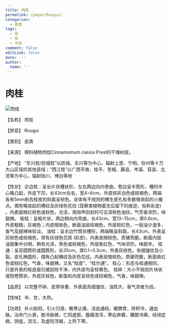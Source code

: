 ```yaml
---
title: 肉桂
permalink: /pages/Rougui/
categories: 
  - 皮类
tags: 
  - 辛
  - 甘
  - 大热
comment: false
editLink: false
date: '·'
author: 
  name: '·'
---
```

# 肉桂

![肉桂](https://sys01.lib.hkbu.edu.hk/cmed/mmid/images/B00015.jpg)

<!-- more -->
【名称】	肉桂	

【拼音】	Rougui

【类别】	皮类

【来源】	樟科植物肉桂Cinnamomum cassia Presl的干燥树皮。

【产地】	“东兴桂/防城桂”以防城、东兴等为中心，辐射上思、宁明、钦州等十万大山区域的其他县域；“西江桂”以广西平南、桂平、苍梧、藤县、岑溪、容县、北流等为中心，辐射陆川、博白等地

【性状】	企边桂：呈长片状槽状形，左右两边向内卷曲，卷边呈半筒形，槽的中心略凸起，外皮下凹，长43cm左右，宽4~6cm，外皮棕灰白色或棕褐色，两端各有5mm削去栓皮的斜面呈棕色。全体有不规则的横生皮孔和多数微突起的小瘤点。偶有略突起的横纹及灰绿色花纹 (苔藓类植物着生后留下的痕迹，俗称彩皮) 。内表面暗红棕色或棕色，光洁，用指甲刮划时可见深棕色油纹。气芳香浓烈，味甜辣。
板桂：呈板片状，两边稍向内弯曲，长43cm，宽13~15cm，厚0.6cm，外皮粗糙，灰褐色；内皮暗紫色，断面油层棕褐色，外层棕红色，一般油少渣多，香气及甜辣味较淡。
油桂：呈半边竹筒状槽形，两端略呈斜面，长43cm，外表呈灰棕色或棕褐色，常有灰绿色花斑 (彩皮)，内表皮暗棕色，质硬而脆，断面内层油层集中分明，稍有光泽，黑色或棕褐色，外层紫红色，气味浓烈，味甜辛。
桂通：呈双圆筒形或圆筒形，长35cm，厚0.1~0.3cm，外表灰棕色，有细皱纹及小裂，皮孔椭圆形，偶有凸起横纹及灰色花纹。内表皮暗棕色。质硬而脆，断面紫红色或棕红色，气香，味甜辣。又名“桂皮”、“桂尔通”。
桂心：形态与桂通相同，只是外表的栓皮层已被刮除干净，内外皮均呈棕黄色。
桂碎：大小不规则片块状或短卷筒状，外皮灰棕色，断面和内皮呈棕色或棕褐色，气香，味甜辣。

【品质】	以完整不碎、皮厚体重、外表面具细皱纹，油性大、香气浓者为佳。

【性味】	辛、甘，大热。

【功效】	补火助阳，引火归源，散寒止痛，活血通经。暖脾胃，除积冷，通血脉。治命门火衰，肢冷脉微，亡阳虚脱，腹痛泄泻，寒疝奔豚，腰膝冷痛，经闭症瘕，阴疽，流注，及虚阳浮越，上热下寒。
